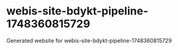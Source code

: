 # webis-site-bdykt-pipeline-1748360815729
Generated website for webis-site-bdykt-pipeline-1748360815729
